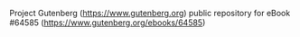Project Gutenberg (https://www.gutenberg.org) public repository for
eBook #64585 (https://www.gutenberg.org/ebooks/64585)
